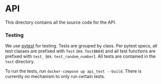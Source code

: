 # API
This directory contains all the source code for the API.

### Testing
We use [pytest](https://pytest.org) for testing. Tests are grouped by class. Per pytest specs, all test classes are prefixed with `Test` (ex. `TestBB84`) and all test functions are prefixed with `test_` (ex. `test_random_number`). All tests are contained in the `test` directory.

To run the tests, run `docker-compose up api_test --build`. There is currently no mechanism to only run certain tests.
